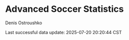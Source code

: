 # Advanced Soccer Statistics
Denis Ostroushko

<!-- gfm -->

Last successful data update: 2025-07-20 20:20:44 CST
